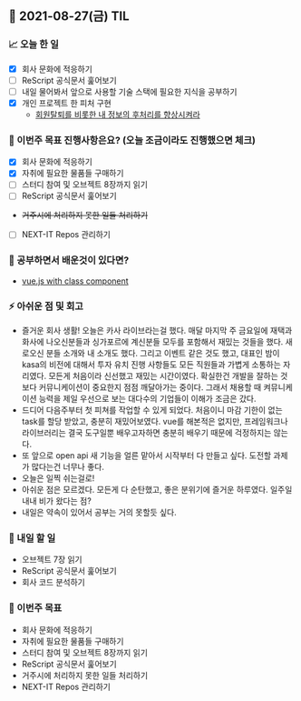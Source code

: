 ## 📆 2021-08-27(금) TIL

### 📈 오늘 한 일
- [x] 회사 문화에 적응하기
- [ ] ReScript 공식문서 훑어보기
- [ ] 내일 물어봐서 앞으로 사용할 기술 스택에 필요한 지식을 공부하기
- [x] 개인 프로젝트 한 피처 구현
  - [회원탈퇴를 비롯한 내 정보의 후처리를 향상시켜라](https://github.com/CodeSoom/ConStu/pull/230)

### 🦄 이번주 목표 진행사항은요? (오늘 조금이라도 진행했으면 체크)
- [x] 회사 문화에 적응하기
- [x] 자취에 필요한 물품들 구매하기
- [ ] 스터디 참여 및 오브젝트 8장까지 읽기
- [ ] ReScript 공식문서 훑어보기
- ~~거주시에 처리하지 못한 일들 처리하기~~
- [ ] NEXT-IT Repos 관리하기

### 🤔 공부하면서 배운것이 있다면?
- [vue.js with class component](https://class-component.vuejs.org/)

### ⚡ 아쉬운 점 및 회고
- 즐거운 회사 생활! 오늘은 카사 라이브라는걸 했다. 매달 마지막 주 금요일에 재택과 화사에 나오신분들과 싱가포르에 계신분들 모두를 포함해서 재밌는 것들을 했다. 새로오신 분들 소개와 내 소개도 했다. 그리고 이벤트 같은 것도 했고, 대표인 밤이 kasa의 비전에 대해서 투자 유치 진행 사항들도 모든 직원들과 가볍게 소통하는 자리였다. 모든게 처음이라 신선했고 재밌는 시간이였다. 확실한건 개발을 잘하는 것보다 커뮤니케이션이 중요한지 점점 깨달아가는 중이다. 그래서 채용할 때 켜뮤니케이션 능력을 제일 우선으로 보는 대다수의 기업들이 이해가 조금은 갔다.
- 드디어 다음주부터 첫 피쳐를 작업할 수 있게 되었다. 처음이니 마감 기한이 없는 task를 할당 받았고, 충분히 재밌어보였다. vue를 해본적은 없지만, 프레임워크나 라이브러리는 결국 도구일뿐 배우고자하면 충분히 배우기 때문에 걱정하지는 않는다.
- 또 앞으로 open api 새 기능을 얼른 맡아서 시작부터 다 만들고 싶다. 도전할 과제가 많다는건 너무나 좋다.
- 오늘은 일찍 쉬는걸로!
- 아쉬운 점은 모르겠다. 모든게 다 순탄했고, 좋은 분위기에 즐거운 하루였다. 일주일 내내 비가 왔다는 점?
- 내일은 약속이 있어서 공부는 거의 못할듯 싶다.

### 🚀 내일 할 일
- 오브젝트 7장 읽기
- ReScript 공식문서 훑어보기
- 회사 코드 분석하기

### 🎯 이번주 목표
- 회사 문화에 적응하기
- 자취에 필요한 물품들 구매하기
- 스터디 참여 및 오브젝트 8장까지 읽기
- ReScript 공식문서 훑어보기
- 거주시에 처리하지 못한 일들 처리하기
- NEXT-IT Repos 관리하기
